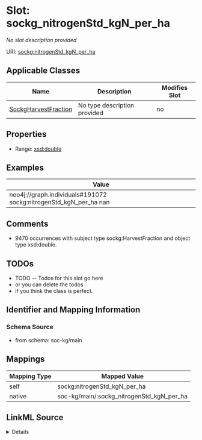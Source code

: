 

# Slot: sockg_nitrogenStd_kgN_per_ha


_No slot description provided_





URI: [sockg:nitrogenStd_kgN_per_ha](http://www.semanticweb.org/sockg/ontologies/2024/0/soil-carbon-ontology/nitrogenStd_kgN_per_ha)



<!-- no inheritance hierarchy -->





## Applicable Classes

| Name | Description | Modifies Slot |
| --- | --- | --- |
| [SockgHarvestFraction](../classes/SockgHarvestFraction.md) | No type description provided |  no  |







## Properties

* Range: [xsd:double](http://www.w3.org/2001/XMLSchema#double)






## Examples

| Value |
| --- |
| neo4j://graph.individuals#191072 sockg:nitrogenStd_kgN_per_ha nan |

## Comments

* 9470 occurrences with subject type sockg:HarvestFraction and object type xsd:double.

## TODOs

* TODO -- Todos for this slot go here
* or you can delete the todos
* if you think the class is perfect.

## Identifier and Mapping Information







### Schema Source


* from schema: soc-kg/main




## Mappings

| Mapping Type | Mapped Value |
| ---  | ---  |
| self | sockg:nitrogenStd_kgN_per_ha |
| native | soc-kg/main/:sockg_nitrogenStd_kgN_per_ha |




## LinkML Source

<details>
```yaml
name: sockg_nitrogenStd_kgN_per_ha
description: No slot description provided
todos:
- TODO -- Todos for this slot go here
- or you can delete the todos
- if you think the class is perfect.
comments:
- 9470 occurrences with subject type sockg:HarvestFraction and object type xsd:double.
examples:
- value: neo4j://graph.individuals#191072 sockg:nitrogenStd_kgN_per_ha nan
from_schema: soc-kg/main
rank: 1000
slot_uri: sockg:nitrogenStd_kgN_per_ha
alias: sockg_nitrogenStd_kgN_per_ha
domain_of:
- sockg_HarvestFraction
range: double

```
</details>